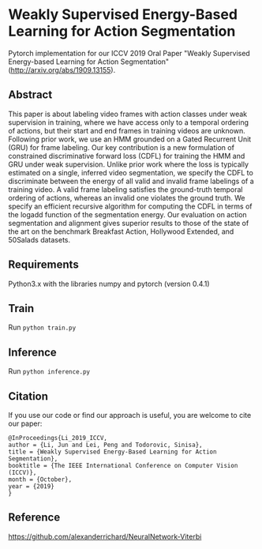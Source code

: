 # Weakly Supervised Energy-Based Learning for Action Segmentation

Pytorch implementation for our ICCV 2019 Oral Paper "Weakly Supervised Energy-based Learning for Action Segmentation"(http://arxiv.org/abs/1909.13155).

## Abstract
This paper is about labeling video frames with action classes under weak supervision in training, where we have access only to a temporal ordering of actions, but their start and end frames in training videos are unknown. Following prior work, we use an HMM grounded on a Gated Recurrent Unit (GRU) for frame labeling. Our key contribution is a new formulation of constrained discriminative forward loss (CDFL) for training the HMM and GRU under weak supervision. Unlike prior work where the loss is typically estimated on a single, inferred video segmentation, we specify the CDFL to discriminate between the energy of all valid and invalid frame labelings of a training video. A valid frame labeling satisfies the ground-truth temporal ordering of actions, whereas an invalid one violates the ground truth. We specify an efficient recursive algorithm for computing the CDFL in terms of the logadd function of the segmentation energy. Our evaluation on action segmentation and alignment gives superior results to those of the state of the art on the benchmark Breakfast Action, Hollywood  Extended, and 50Salads datasets.

## Requirements
Python3.x with the libraries numpy and pytorch (version 0.4.1)

## Train
Run `python train.py`

## Inference
Run `python inference.py`

## Citation
If you use our code or find our approach is useful, you are welcome to cite our paper:

    @InProceedings{Li_2019_ICCV,
    author = {Li, Jun and Lei, Peng and Todorovic, Sinisa},
    title = {Weakly Supervised Energy-Based Learning for Action Segmentation},
    booktitle = {The IEEE International Conference on Computer Vision (ICCV)},
    month = {October},
    year = {2019}
    }

## Reference
https://github.com/alexanderrichard/NeuralNetwork-Viterbi
